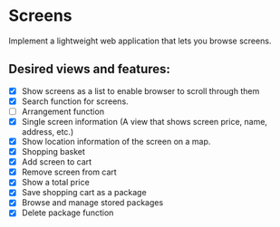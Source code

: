 # Screens

Implement a lightweight web application that lets you browse screens.

## Desired views and features:

- [x] Show screens as a list to enable browser to scroll through them
- [x] Search function for screens.
- [ ] Arrangement function
- [x] Single screen information (A view that shows screen price, name, address, etc.)
- [x] Show location information of the screen on a map.
- [x] Shopping basket
- [x] Add screen to cart
- [x] Remove screen from cart
- [x] Show a total price
- [x] Save shopping cart as a package
- [x] Browse and manage stored packages
- [x] Delete package function
